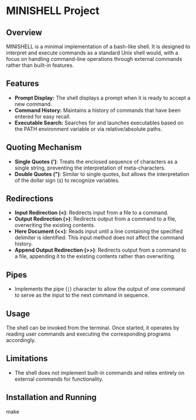# MINISHELL Project

## Overview
MINISHELL is a minimal implementation of a bash-like shell. It is designed to interpret and execute commands as a standard Unix shell would, with a focus on handling command-line operations through external commands rather than built-in features.

## Features
- **Prompt Display:** The shell displays a prompt when it is ready to accept a new command.
- **Command History:** Maintains a history of commands that have been entered for easy recall.
- **Executable Search:** Searches for and launches executables based on the PATH environment variable or via relative/absolute paths.

## Quoting Mechanism
- **Single Quotes (')**: Treats the enclosed sequence of characters as a single string, preventing the interpretation of meta-characters.
- **Double Quotes (")**: Similar to single quotes, but allows the interpretation of the dollar sign (`$`) to recognize variables.

## Redirections
- **Input Redirection (<)**: Redirects input from a file to a command.
- **Output Redirection (>)**: Redirects output from a command to a file, overwriting the existing contents.
- **Here Document (<<)**: Reads input until a line containing the specified delimiter is identified. This input method does not affect the command history.
- **Append Output Redirection (>>)**: Redirects output from a command to a file, appending it to the existing contents rather than overwriting.

## Pipes
- Implements the pipe (`|`) character to allow the output of one command to serve as the input to the next command in sequence.

## Usage
The shell can be invoked from the terminal. Once started, it operates by reading user commands and executing the corresponding programs accordingly.

## Limitations
- The shell does not implement built-in commands and relies entirely on external commands for functionality.

## Installation and Running
make
